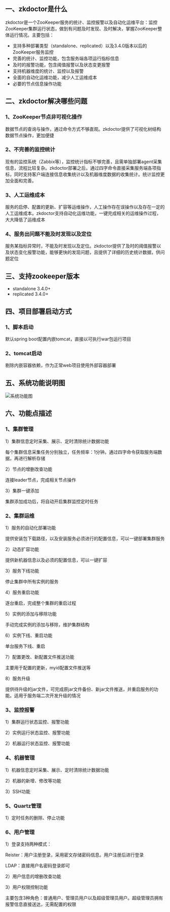 ## 一、zkdoctor是什么
zkdoctor是一个ZooKeeper服务的统计、监控报警以及自动化运维平台：监控ZooKeeper集群运行状态，做到有问题及时发现、及时解决，掌握ZooKeeper整体运行情况。主要包括：
* 支持多种部署类型（standalone、replicated）以及3.4.0版本以后的ZooKeeper服务监控
* 完善的统计、监控功能，包含服务端各项运行指标信息
* 及时的报警功能，包含阈值报警以及状态变更报警
* 支持机器维度的统计、监控以及报警
* 全面的自动化运维功能，减少人工运维成本
* 必要的节点信息操作功能
## 二、zkdoctor解决哪些问题
### 1、ZooKeeper节点非可视化操作
数据节点的查询与操作，通过命令方式不够直观。zkdoctor提供了可视化树结构数据节点操作，更加便捷
### 2、不完善的监控统计
现有的监控系统（Zabbix等），监控统计指标不够完善，且需单独部署agent采集信息，流程比较复杂。zkdoctor部署之后，通过四字命令直接采集服务端各项指标，同时支持客户端连接信息收集统计以及机器维度数据的收集统计。统计监控更加全面和完善。
### 3、人工运维成本
服务的启停、配置的更新、扩容等运维操作，人工操作存在误操作以及存在一定的人工运维成本。zkdoctor支持自动化运维功能，一键完成相关的运维操作过程，大大降低了运维成本
### 4、服务出问题不能及时发现以及定位
服务某指标异常时，不能及时发现以及定位。zkdoctor提供了及时的阈值报警以及状态变化报警功能，能够更快的发现问题，且提供了详细的历史统计数据，供问题定位
## 三、支持zookeeper版本
* standalone	3.4.0+
* replicated	3.4.0+
## 四、项目部署启动方式
### 1、脚本启动
默认spring boot配置内嵌tomcat，直接以可执行war包运行项目
### 2、tomcat启动
剔除内嵌容器依赖，作为正常web项目使用外部容器部署
## 五、系统功能说明图
![系统功能图](https://github.com/ucarGroup/zkdoctor/blob/master/src/wikiimages/%E7%B3%BB%E7%BB%9F%E6%9E%B6%E6%9E%84%E5%9B%BE.png)

## 六、功能点描述
### 1、集群管理
1）集群信息定时采集、展示、定时清除统计数据功能

每个集群信息采集任务分别独立，任务频率：1分钟。通过四字命令获取服务端数据，再进行解析存储

2）节点的增删改查功能

连接leader节点，完成相关节点操作

3）集群一键添加

集群添加成功后，将自动开启集群监控定时任务

### 2、集群运维
1）服务的自动化部署功能

提供安装包下载路径，以及安装服务必须进行的配置信息，可以一键部署集群服务

2）动态扩容功能

提供新机器信息以及必须的配置信息，可以一键扩容

3）服务下线功能

停止集群中所有实例的服务

4）服务重启功能

逐台重启，完成整个集群的重启过程

5）实例的添加与移除功能

手动完成实例的添加与移除，维护集群结构

6）实例下线、重启功能

单台服务下线、重启

7）配置更改、新配置文件推送功能

主要用于配置的更新，myid配置文件推送等

8）服务升级

提供待升级的jar文件，可完成原jar文件备份、新jar文件推送，并重启服务的功能。适用于服务端二次开发升级的情况

### 3、监控报警
1）集群运行状态监控、报警功能

2）实例运行状态监控、报警功能

2）机器运行状态监控、报警功能
### 4、机器管理
1）机器信息定时采集、展示、定时清除统计数据功能

2）机器的新增、修改等功能

3）SSH功能
### 5、Quartz管理
1）定时任务的删除、停止功能
### 6、用户管理
1）登录支持两种模式：

Reister：用户注册登录，采用密文存储密码信息。用户注册后进行登录

LDAP：直接用户名密码登录即可

2）用户信息的增删改查功能

3）用户权限控制功能

主要包含3种角色：普通用户、管理员用户以及超级管理员用户。超级管理员拥有报警信息直接送达，无需配置的权限